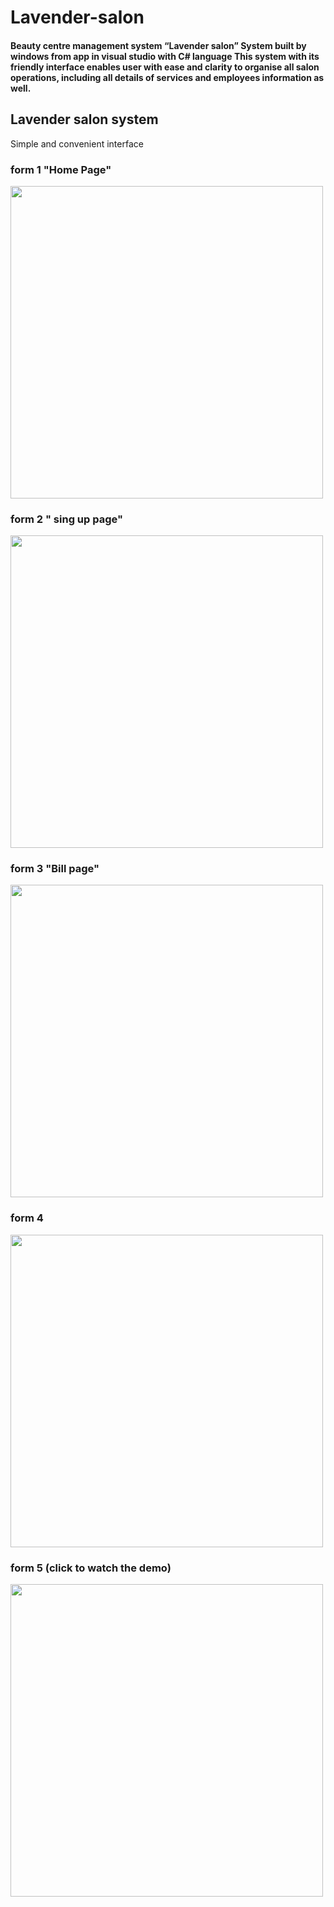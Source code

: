 # Lavender-salon
#### Beauty centre management system  “Lavender salon” System built by windows from app in visual studio with C# language  This system with its friendly interface enables user with ease and clarity to organise all salon operations, including all details of services and  employees information as well.

## Lavender salon system 
Simple and convenient interface 

### form 1 "Home Page"
<img src="https://github.com/maysoon-1/Lavender-salon/assets/107502613/b567bafa-16d0-459e-ad5d-e2c49db2ad95" width="500">

### form 2 " sing up page"
<img src="https://github.com/maysoon-1/Lavender-salon/assets/107502613/239acc5d-15db-432f-8f3e-2f189fc6da8b" width="500">

### form 3 "Bill page" 
<img src="https://github.com/maysoon-1/Lavender-salon/assets/107502613/ed3472d4-ba75-49b5-8f69-3894f9c477b1" width="500">

### form 4 
<img src="https://github.com/maysoon-1/Lavender-salon/assets/107502613/17b32951-44fb-476d-a8e4-bdfb7dfcca62" width="500">

### form 5 (click to watch the demo)
[<img src="https://github.com/maysoon-1/Lavender-salon/assets/107502613/83b53b12-3b5d-40fa-862a-51a7e3db64a7" width="500">](https://www.youtube.com/watch?v=ZzFg5cWsh0E)
